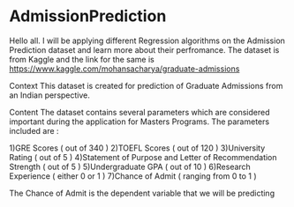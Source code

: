 # AdmissionPrediction

Hello all. I will be applying different Regression algorithms on the Admission Prediction dataset and learn more about their perfromance. The dataset is from Kaggle and the link for the same is https://www.kaggle.com/mohansacharya/graduate-admissions

Context
This dataset is created for prediction of Graduate Admissions from an Indian perspective.

Content
The dataset contains several parameters which are considered important during the application for Masters Programs.
The parameters included are :

1)GRE Scores ( out of 340 )
2)TOEFL Scores ( out of 120 )
3)University Rating ( out of 5 )
4)Statement of Purpose and Letter of Recommendation Strength ( out of 5 )
5)Undergraduate GPA ( out of 10 )
6)Research Experience ( either 0 or 1 )
7)Chance of Admit ( ranging from 0 to 1 )

The Chance of Admit is the dependent variable that we will be predicting
